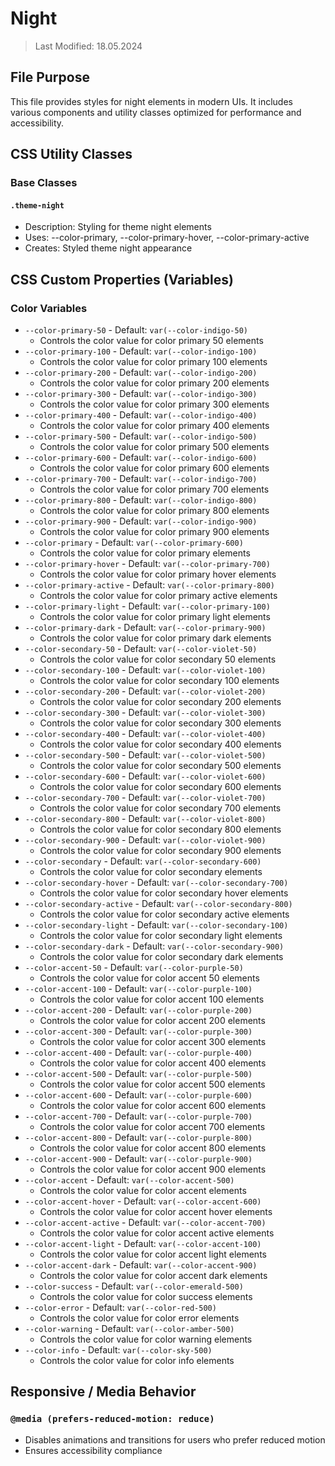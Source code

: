 # Night
> Last Modified: 18.05.2024

## File Purpose

This file provides styles for night elements in modern UIs. It includes various components and utility classes optimized for performance and accessibility.

## CSS Utility Classes

### Base Classes

#### `.theme-night`
- Description: Styling for theme night elements
- Uses: --color-primary, --color-primary-hover, --color-primary-active
- Creates: Styled theme night appearance

## CSS Custom Properties (Variables)

### Color Variables
- `--color-primary-50` - Default: `var(--color-indigo-50)`
  - Controls the color value for color primary 50 elements
- `--color-primary-100` - Default: `var(--color-indigo-100)`
  - Controls the color value for color primary 100 elements
- `--color-primary-200` - Default: `var(--color-indigo-200)`
  - Controls the color value for color primary 200 elements
- `--color-primary-300` - Default: `var(--color-indigo-300)`
  - Controls the color value for color primary 300 elements
- `--color-primary-400` - Default: `var(--color-indigo-400)`
  - Controls the color value for color primary 400 elements
- `--color-primary-500` - Default: `var(--color-indigo-500)`
  - Controls the color value for color primary 500 elements
- `--color-primary-600` - Default: `var(--color-indigo-600)`
  - Controls the color value for color primary 600 elements
- `--color-primary-700` - Default: `var(--color-indigo-700)`
  - Controls the color value for color primary 700 elements
- `--color-primary-800` - Default: `var(--color-indigo-800)`
  - Controls the color value for color primary 800 elements
- `--color-primary-900` - Default: `var(--color-indigo-900)`
  - Controls the color value for color primary 900 elements
- `--color-primary` - Default: `var(--color-primary-600)`
  - Controls the color value for color primary elements
- `--color-primary-hover` - Default: `var(--color-primary-700)`
  - Controls the color value for color primary hover elements
- `--color-primary-active` - Default: `var(--color-primary-800)`
  - Controls the color value for color primary active elements
- `--color-primary-light` - Default: `var(--color-primary-100)`
  - Controls the color value for color primary light elements
- `--color-primary-dark` - Default: `var(--color-primary-900)`
  - Controls the color value for color primary dark elements
- `--color-secondary-50` - Default: `var(--color-violet-50)`
  - Controls the color value for color secondary 50 elements
- `--color-secondary-100` - Default: `var(--color-violet-100)`
  - Controls the color value for color secondary 100 elements
- `--color-secondary-200` - Default: `var(--color-violet-200)`
  - Controls the color value for color secondary 200 elements
- `--color-secondary-300` - Default: `var(--color-violet-300)`
  - Controls the color value for color secondary 300 elements
- `--color-secondary-400` - Default: `var(--color-violet-400)`
  - Controls the color value for color secondary 400 elements
- `--color-secondary-500` - Default: `var(--color-violet-500)`
  - Controls the color value for color secondary 500 elements
- `--color-secondary-600` - Default: `var(--color-violet-600)`
  - Controls the color value for color secondary 600 elements
- `--color-secondary-700` - Default: `var(--color-violet-700)`
  - Controls the color value for color secondary 700 elements
- `--color-secondary-800` - Default: `var(--color-violet-800)`
  - Controls the color value for color secondary 800 elements
- `--color-secondary-900` - Default: `var(--color-violet-900)`
  - Controls the color value for color secondary 900 elements
- `--color-secondary` - Default: `var(--color-secondary-600)`
  - Controls the color value for color secondary elements
- `--color-secondary-hover` - Default: `var(--color-secondary-700)`
  - Controls the color value for color secondary hover elements
- `--color-secondary-active` - Default: `var(--color-secondary-800)`
  - Controls the color value for color secondary active elements
- `--color-secondary-light` - Default: `var(--color-secondary-100)`
  - Controls the color value for color secondary light elements
- `--color-secondary-dark` - Default: `var(--color-secondary-900)`
  - Controls the color value for color secondary dark elements
- `--color-accent-50` - Default: `var(--color-purple-50)`
  - Controls the color value for color accent 50 elements
- `--color-accent-100` - Default: `var(--color-purple-100)`
  - Controls the color value for color accent 100 elements
- `--color-accent-200` - Default: `var(--color-purple-200)`
  - Controls the color value for color accent 200 elements
- `--color-accent-300` - Default: `var(--color-purple-300)`
  - Controls the color value for color accent 300 elements
- `--color-accent-400` - Default: `var(--color-purple-400)`
  - Controls the color value for color accent 400 elements
- `--color-accent-500` - Default: `var(--color-purple-500)`
  - Controls the color value for color accent 500 elements
- `--color-accent-600` - Default: `var(--color-purple-600)`
  - Controls the color value for color accent 600 elements
- `--color-accent-700` - Default: `var(--color-purple-700)`
  - Controls the color value for color accent 700 elements
- `--color-accent-800` - Default: `var(--color-purple-800)`
  - Controls the color value for color accent 800 elements
- `--color-accent-900` - Default: `var(--color-purple-900)`
  - Controls the color value for color accent 900 elements
- `--color-accent` - Default: `var(--color-accent-500)`
  - Controls the color value for color accent elements
- `--color-accent-hover` - Default: `var(--color-accent-600)`
  - Controls the color value for color accent hover elements
- `--color-accent-active` - Default: `var(--color-accent-700)`
  - Controls the color value for color accent active elements
- `--color-accent-light` - Default: `var(--color-accent-100)`
  - Controls the color value for color accent light elements
- `--color-accent-dark` - Default: `var(--color-accent-900)`
  - Controls the color value for color accent dark elements
- `--color-success` - Default: `var(--color-emerald-500)`
  - Controls the color value for color success elements
- `--color-error` - Default: `var(--color-red-500)`
  - Controls the color value for color error elements
- `--color-warning` - Default: `var(--color-amber-500)`
  - Controls the color value for color warning elements
- `--color-info` - Default: `var(--color-sky-500)`
  - Controls the color value for color info elements

## Responsive / Media Behavior

### `@media (prefers-reduced-motion: reduce)`
- Disables animations and transitions for users who prefer reduced motion
- Ensures accessibility compliance
